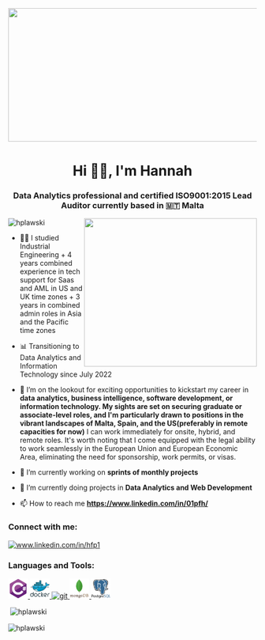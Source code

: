 <div id="header" align="center">
<img src="https://c.tenor.com/wIa91mot0tAAAAAd/pixel-city-chill.gif" width="1000" height="270"/>
</div>
<h1 align="center">Hi 🙋‍♀️, I'm Hannah</h1>
<h3 align="center">Data Analytics professional and certified ISO9001:2015 Lead Auditor currently based in 🇲🇹 Malta</h3>

<img align="right" src="https://cdn.dribbble.com/users/4055494/screenshots/15215756/media/d2b66c4ca0192aa26d103448b3d1518b.gif" width="350" height="300" />

<p align="left"> <img src="https://komarev.com/ghpvc/?username=hplawski&label=Profile%20views&color=0e75b6&style=flat" alt="hplawski" /> </p>

- 👩‍💻 I studied Industrial Engineering + 4 years combined experience in tech support for Saas and AML in US and UK time zones + 3 years in combined admin roles in Asia and the Pacific time zones

- 📊 Transitioning to Data Analytics and Information Technology since July 2022

- 🤝 I’m on the lookout for exciting opportunities to kickstart my career in **data analytics, business intelligence, software development, or information technology. My sights are set on securing graduate or associate-level roles, and I'm particularly drawn to positions in the vibrant landscapes of Malta, Spain, and the US(preferably in remote capacities for now)** I can work immediately for onsite, hybrid, and remote roles. It's worth noting that I come equipped with the legal ability to work seamlessly in the European Union and European Economic Area, eliminating the need for sponsorship, work permits, or visas. 

- 🔭 I’m currently working on **sprints of monthly projects**

- 🌱 I’m currently doing projects in **Data Analytics and Web Development** 

- 📫 How to reach me **https://www.linkedin.com/in/01pfh/**

<h3 align="left">Connect with me:</h3>
<p align="left">
<a href="https://www.linkedin.com/in/01pfh/" target="blank"><img align="center" src="https://raw.githubusercontent.com/rahuldkjain/github-profile-readme-generator/master/src/images/icons/Social/linked-in-alt.svg" alt="www.linkedin.com/in/hfp1" height="30" width="40" /></a>
</p>

<h3 align="left">Languages and Tools:</h3>
<p align="left">
  <!-- Removed C logo -->
  <!-- <a href="https://www.cprogramming.com/" target="_blank" rel="noreferrer">
    <img src="https://raw.githubusercontent.com/devicons/devicon/master/icons/c/c-original.svg" alt="c" width="40" height="40"/>
  </a> -->

  <!-- Removed C++ logo -->
  <!-- <a href="https://www.w3schools.com/cpp/" target="_blank" rel="noreferrer">
    <img src="https://raw.githubusercontent.com/devicons/devicon/master/icons/cplusplus/cplusplus-original.svg" alt="cplusplus" width="40" height="40"/>
  </a> -->

  <!-- Added C# logo -->
  <a href="https://docs.microsoft.com/en-us/dotnet/csharp/" target="_blank" rel="noreferrer">
    <img src="https://raw.githubusercontent.com/devicons/devicon/master/icons/csharp/csharp-original.svg" alt="csharp" width="40" height="40"/>
  </a>

  <!-- Rest of the logos -->
  <a href="https://www.docker.com/" target="_blank" rel="noreferrer">
    <img src="https://raw.githubusercontent.com/devicons/devicon/master/icons/docker/docker-original-wordmark.svg" alt="docker" width="40" height="40"/>
  </a>

  <a href="https://git-scm.com/" target="_blank" rel="noreferrer">
    <img src="https://www.vectorlogo.zone/logos/git-scm/git-scm-icon.svg" alt="git" width="40" height="40"/>
  </a>

  <a href="https://www.mongodb.com/" target="_blank" rel="noreferrer">
    <img src="https://raw.githubusercontent.com/devicons/devicon/master/icons/mongodb/mongodb-original-wordmark.svg" alt="mongodb" width="40" height="40"/>
  </a>

  <!-- Removed MySQL logo -->
  <!-- <a href="https://www.mysql.com/" target="_blank" rel="noreferrer">
    <img src="https://raw.githubusercontent.com/devicons/devicon/master/icons/mysql/mysql-original-wordmark.svg" alt="mysql" width="40" height="40"/>
  </a> -->

  <!-- Added PostgreSQL logo -->
  <a href="https://www.postgresql.org" target="_blank" rel="noreferrer">
    <img src="https://raw.githubusercontent.com/devicons/devicon/master/icons/postgresql/postgresql-original-wordmark.svg" alt="postgresql" width="40" height="40"/>
  </a>

  <!-- Removed SQLite logo -->
  <!-- <a href="https://www.sqlite.org/" target="_blank" rel="noreferrer">
    <img src="https://www.vectorlogo.zone/logos/sqlite/sqlite-icon.svg" alt="sqlite" width="40" height="40"/>
  </a> -->
</p>




<p>&nbsp;<img align="center" src="https://github-readme-stats.vercel.app/api?username=hplawski&show_icons=true&locale=en" alt="hplawski" /></p>

<p><img align="center" src="https://github-readme-streak-stats.herokuapp.com/?user=hplawski&" alt="hplawski" /></p>
